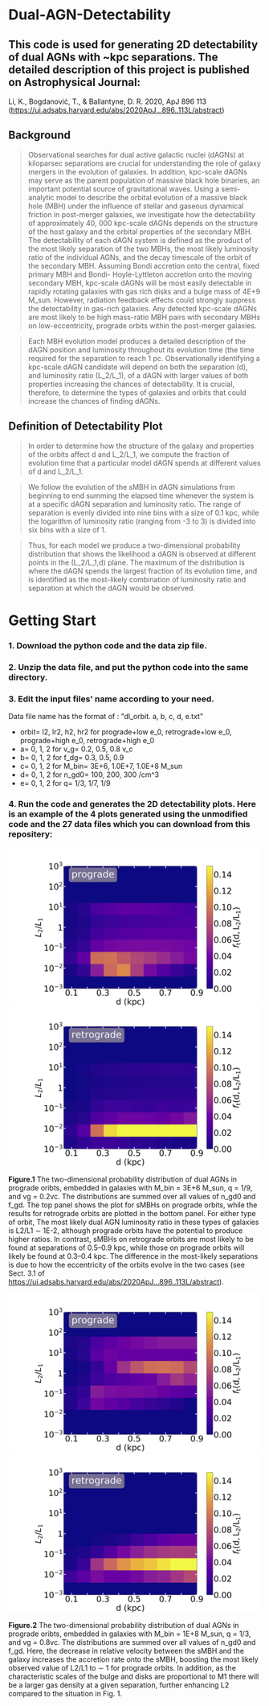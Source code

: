 # Dual-AGN-Detectability
## This code is used for generating 2D detectability of dual AGNs with ~kpc separations. The detailed description of this project is published on Astrophysical Journal: 
Li, K., Bogdanović, T., & Ballantyne, D. R. 2020, ApJ 896 113
(https://ui.adsabs.harvard.edu/abs/2020ApJ...896..113L/abstract)

## Background 
> Observational searches for dual active galactic nuclei (dAGNs) at kiloparsec separations are crucial for understanding the role of galaxy mergers in the evolution of galaxies. In addition, kpc-scale dAGNs may serve as the parent population of massive black hole binaries, an important potential source of gravitational waves. Using a semi-analytic model to describe the orbital evolution of a massive black hole (MBH) under the influence of stellar and gaseous dynamical friction in post-merger galaxies, we investigate how the detectability of approximately 40, 000 kpc-scale dAGNs depends on the structure of the host galaxy and the orbital properties of the secondary MBH. The detectability of each dAGN system is defined as the product of the most likely separation of the two MBHs, the most likely luminosity ratio of the individual AGNs, and the decay timescale of the orbit of the secondary MBH. Assuming Bondi accretion onto the central, fixed primary MBH and Bondi- Hoyle-Lyttleton accretion onto the moving secondary MBH, kpc-scale dAGNs will be most easily detectable in rapidly rotating galaxies with gas rich disks and a bulge mass of 4E+9 M_sun. However, radiation feedback effects could strongly suppress the detectability in gas-rich galaxies. Any detected kpc-scale dAGNs are most likely to be high mass-ratio MBH pairs with secondary MBHs on low-eccentricity, prograde orbits within the post-merger galaxies.

> Each MBH evolution model produces a detailed description of the dAGN
position and luminosity throughout its evolution time (the
time required for the separation to reach 1 pc. Observationally
identifying a kpc-scale dAGN candidate will depend on both the
separation (d), and luminosity ratio (L_2/L_1), of a dAGN with
larger values of both properties increasing the chances of detectability. 
It is crucial, therefore, to determine the types of
galaxies and orbits that could increase the chances of finding dAGNs.

## Definition of Detectability Plot
> In order to determine how the structure of the galaxy and
properties of the orbits affect d and L_2/L_1, we compute the
fraction of evolution time that a particular model dAGN spends at different
values of d and L_2/L_1.

> We follow the evolution of the sMBH in dAGN
simulations from beginning to end summing the elapsed time whenever
the system is at a specific dAGN separation and luminosity ratio. The range of separation is evenly divided into nine bins with a size of 0.1 kpc, while the logarithm of luminosity ratio (ranging from -3 to 3) is divided into six bins with a size of 1. 

> Thus, for each model we produce a
two-dimensional probability distribution that shows the likelihood a
dAGN is observed at different points in the (L_2/L_1,d) plane. The
maximum of the distribution is where the dAGN spends the largest
fraction of its evolution time, and is identified as the most-likely
combination of luminosity ratio and separation at which the dAGN would
be observed. 

# Getting Start
### 1. Download the python code and the data zip file.
### 2. Unzip the data file, and put the python code into the same directory.
### 3. Edit the input files' name according to your need.
Data file name has the format of : "dl_orbit. a, b, c, d, e.txt"

- orbit= l2, lr2, h2, hr2 for prograde+low e_0, retrograde+low e_0, prograde+high e_0, retrograde+high e_0 
- a= 0, 1, 2 for v_g= 0.2, 0.5, 0.8 v_c
- b= 0, 1, 2 for f_dg= 0.3, 0.5, 0.9
- c= 0, 1, 2 for M_bin= 3E+6, 1.0E+7, 1.0E+8 M_sun
- d= 0, 1, 2 for n_gd0= 100, 200, 300 /cm^3
- e= 0, 1, 2 for q= 1/3, 1/7, 1/9 
### 4. Run the code and generates the 2D detectability plots. Here is an example of the 4 plots generated using the unmodified code and the 27 data files which you can download from this repositery:

![Image of 2d plot](https://github.com/kli356/Dual-AGN-Detectability/blob/Detectability/dl_pro_small.png)
![Image of 2d plot](https://github.com/kli356/Dual-AGN-Detectability/blob/Detectability/dl_retro_small.png)

**Figure.1** The two-dimensional probability distribution of dual AGNs in prograde oribts, embedded in galaxies with M_bin = 3E+6 M_sun, q = 1/9, and vg = 0.2vc. The distributions are summed over all values of n_gd0 and f_gd. The top panel shows the plot for sMBHs on prograde orbits, while the results for retrograde orbits are plotted in the bottom panel. For either type of orbit, The most likely dual AGN luminosity ratio in these types of galaxies is L2/L1 ∼ 1E-2, although prograde orbits have the potential to produce higher ratios. In contrast, sMBHs on retrograde orbits are most likely to be found at separations of 0.5–0.9 kpc, while those on prograde orbits will likely be found at 0.3–0.4 kpc. The difference in the most-likely separations is due to how the eccentricity of the orbits evolve in the two cases (see Sect. 3.1 of https://ui.adsabs.harvard.edu/abs/2020ApJ...896..113L/abstract).


![Image of 2d plot 2](https://github.com/kli356/Dual-AGN-Detectability/blob/Detectability/dl_pro_large.png)
![Image of 2d plot 2](https://github.com/kli356/Dual-AGN-Detectability/blob/Detectability/dl_retro_large.png)

**Figure.2** The two-dimensional probability distribution of dual AGNs in prograde oribts, embedded in galaxies with M_bin = 1E+8 M_sun, q = 1/3, and vg = 0.8vc. The distributions are summed over all values of n_gd0 and f_gd. Here, the decrease in relative velocity between the sMBH and the galaxy increases the accretion rate onto the sMBH, boosting the most likely observed value of L2/L1 to ∼ 1 for prograde orbits. In addition, as the characteristic scales of the bulge and disks are proportional to M1 there will be a larger gas density at a given separation, further enhancing L2 compared to the situation in Fig. 1.
